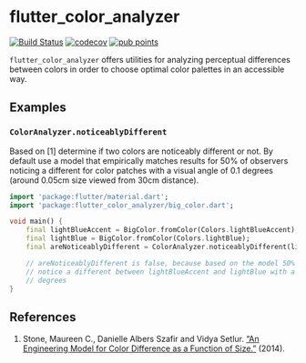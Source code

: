 # flutter_color_analyzer

[![Build Status](https://api.travis-ci.com/asimihsan/flutter_color_analyzer.svg?branch=master)](https://travis-ci.com/github/asimihsan/flutter_color_analyzer/)
[![codecov](https://codecov.io/gh/asimihsan/flutter_color_analyzer/branch/master/graph/badge.svg)](https://codecov.io/gh/asimihsan/flutter_color_analyzer)
[![pub points](https://badges.bar/flutter_color_analyzer/pub%20points)](https://pub.dev/packages/flutter_color_analyzer/score)

`flutter_color_analyzer` offers utilities for analyzing perceptual differences between colors in order to choose optimal color palettes in an accessible way.


## Examples

### `ColorAnalyzer.noticeablyDifferent`

Based on \[1\] determine if two colors are noticeably different or not. By default use a model
that empirically matches results for 50% of observers noticing a different for color patches with
a visual angle of 0.1 degrees (around 0.05cm size viewed from 30cm distance).

```dart
import 'package:flutter/material.dart';
import 'package:flutter_color_analyzer/big_color.dart';

void main() {
    final lightBlueAccent = BigColor.fromColor(Colors.lightBlueAccent);
    final lightBlue = BigColor.fromColor(Colors.lightBlue);
    final areNoticeablyDifferent = ColorAnalyzer.noticeablyDifferent(lightBlueAccent, lightBlue);

    // areNoticeablyDifferent is false, because based on the model 50% of observers do not
    // notice a different between lightBlueAccent and lightBlue with a visual angle of 0.1
    // degrees
}
```

## References

1. Stone, Maureen C., Danielle Albers Szafir and Vidya Setlur. [“An Engineering Model for Color
   Difference as a Function of Size.”](http://www.danielleszafir.com/2014CIC_48_Stone_v3.pdf) (2014).
